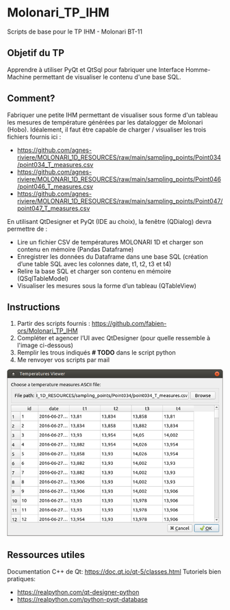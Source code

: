# Molonari_TP_IHM
Scripts de base pour le TP IHM - Molonari BT-11

## Objetif du TP
Apprendre à utiliser PyQt et QtSql pour fabriquer une Interface Homme-Machine permettant de visualiser le contenu d'une base SQL.

## Comment?
Fabriquer une petite IHM permettant de visualiser sous forme d'un tableau les mesures de température générées par les datalogger de Molonari (Hobo).
Idéalement, il faut être capable de charger / visualiser les trois fichiers fournis ici :
* https://github.com/agnes-riviere/MOLONARI_1D_RESOURCES/raw/main/sampling_points/Point034/point034_T_measures.csv
* https://github.com/agnes-riviere/MOLONARI_1D_RESOURCES/raw/main/sampling_points/Point046/point046_T_measures.csv
* https://github.com/agnes-riviere/MOLONARI_1D_RESOURCES/raw/main/sampling_points/Point047/point047_T_measures.csv

En utilisant QtDesigner et PyQt (IDE au choix), la fenêtre (QDialog) devra permettre de :
* Lire un fichier CSV de températures MOLONARI 1D et charger son contenu en mémoire (Pandas Dataframe)
* Enregistrer les données du Dataframe dans une base SQL (création d’une table SQL avec les colonnes date, t1, t2, t3 et t4)
* Relire la base SQL et charger son contenu en mémoire (QSqlTableModel)
* Visualiser les mesures sous la forme d’un tableau (QTableView)

## Instructions
1. Partir des scripts fournis : https://github.com/fabien-ors/Molonari_TP_IHM
2. Compléter et agencer l’UI avec QtDesigner (pour quelle ressemble à l'image ci-dessous)
3. Remplir les trous indiqués **# TODO** dans le script python
4. Me renvoyer vos scripts par mail

![Screenshot](screenshot.png)

## Ressources utiles
Documentation C++ de Qt: https://doc.qt.io/qt-5/classes.html
Tutoriels bien pratiques:
* https://realpython.com/qt-designer-python
* https://realpython.com/python-pyqt-database

